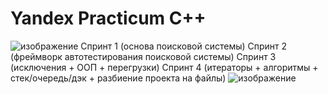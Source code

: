 # Yandex Practicum C++


![изображение](https://user-images.githubusercontent.com/110821533/235255347-38da6cef-ecf6-4186-8bfc-654e7ae7f2f9.png) Спринт 1 (основа поисковой системы)
Спринт 2 (фреймворк автотестирования поисковой системы)
Спринт 3 (исключения + ООП + перегрузки)
Спринт 4 (итераторы + алгоритмы + стек/очередь/дэк + разбиение проекта на файлы)
![изображение](https://user-images.githubusercontent.com/110821533/235255481-74222356-8057-459a-9b20-46c914e4d083.png)
